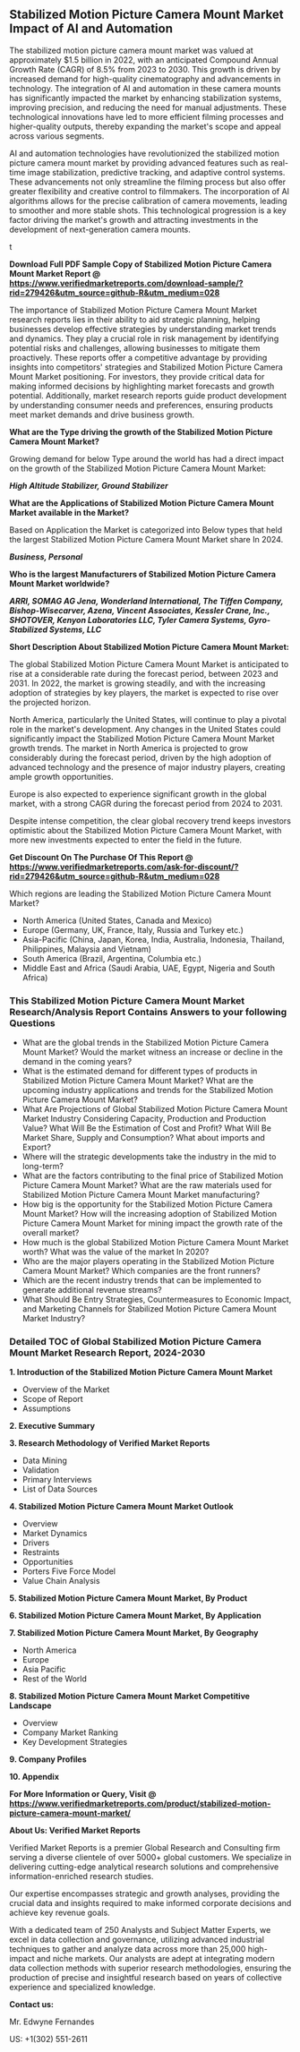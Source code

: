 <h2>Stabilized Motion Picture Camera Mount Market Impact of AI and Automation</h2><p>The stabilized motion picture camera mount market was valued at approximately $1.5 billion in 2022, with an anticipated Compound Annual Growth Rate (CAGR) of 8.5% from 2023 to 2030. This growth is driven by increased demand for high-quality cinematography and advancements in technology. The integration of AI and automation in these camera mounts has significantly impacted the market by enhancing stabilization systems, improving precision, and reducing the need for manual adjustments. These technological innovations have led to more efficient filming processes and higher-quality outputs, thereby expanding the market's scope and appeal across various segments.</p><p>AI and automation technologies have revolutionized the stabilized motion picture camera mount market by providing advanced features such as real-time image stabilization, predictive tracking, and adaptive control systems. These advancements not only streamline the filming process but also offer greater flexibility and creative control to filmmakers. The incorporation of AI algorithms allows for the precise calibration of camera movements, leading to smoother and more stable shots. This technological progression is a key factor driving the market's growth and attracting investments in the development of next-generation camera mounts.</p>t</p><p id="" class=""><strong>Download Full PDF Sample Copy of Stabilized Motion Picture Camera Mount Market Report @ <a href="https://www.verifiedmarketreports.com/download-sample/?rid=279426&utm_source=github-R&utm_medium=028" target="_blank">https://www.verifiedmarketreports.com/download-sample/?rid=279426&utm_source=github-R&utm_medium=028</a></strong></p><p>The importance of&nbsp;Stabilized Motion Picture Camera Mount Market research reports lies in their ability to aid strategic planning, helping businesses develop effective strategies by understanding market trends and dynamics. They play a crucial role in risk management by identifying potential risks and challenges, allowing businesses to mitigate them proactively. These reports offer a competitive advantage by providing insights into competitors' strategies and Stabilized Motion Picture Camera Mount Market positioning. For investors, they provide critical data for making informed decisions by highlighting market forecasts and growth potential. Additionally, market research reports guide product development by understanding consumer needs and preferences, ensuring products meet market demands and drive business growth.</p><p><strong>What are the&nbsp;Type driving the growth of the Stabilized Motion Picture Camera Mount Market?</strong></p><p id="" class="">Growing demand for below Type around the world has had a direct impact on the growth of the Stabilized Motion Picture Camera Mount Market:</p><em><strong>High Altitude Stabilizer, Ground Stabilizer</strong></em></p><strong>What are the&nbsp;Applications&nbsp;of Stabilized Motion Picture Camera Mount Market available in the Market?</strong></p><p id="" class="">Based on Application the Market is categorized into Below types that held the largest Stabilized Motion Picture Camera Mount Market share In 2024.</p><em><strong>Business, Personal</strong></em></p><strong>Who is the largest Manufacturers of Stabilized Motion Picture Camera Mount Market worldwide?</strong></p><p><em><strong>ARRI, SOMAG AG Jena, Wonderland International, The Tiffen Company, Bishop-Wisecarver, Azena, Vincent Associates, Kessler Crane, Inc., SHOTOVER, Kenyon Laboratories LLC, Tyler Camera Systems, Gyro-Stabilized Systems, LLC</strong></em></p><p id="" class=""><strong>Short Description About Stabilized Motion Picture Camera Mount Market:</strong></p><p>The global Stabilized Motion Picture Camera Mount Market is anticipated to rise at a considerable rate during the forecast period, between 2023 and 2031. In 2022, the market is growing steadily, and with the increasing adoption of strategies by key players, the market is expected to rise over the projected horizon.</p><p>North America, particularly the United States, will continue to play a pivotal role in the market's development. Any changes in the United States could significantly impact the Stabilized Motion Picture Camera Mount Market growth trends. The market in North America is projected to grow considerably during the forecast period, driven by the high adoption of advanced technology and the presence of major industry players, creating ample growth opportunities.</p><p>Europe is also expected to experience significant growth in the global market, with a strong CAGR during the forecast period from 2024 to 2031.</p><p>Despite intense competition, the clear global recovery trend keeps investors optimistic about the Stabilized Motion Picture Camera Mount Market, with more new investments expected to enter the field in the future.</p><p id="" class=""><strong>Get Discount On The Purchase Of This Report @ <a href="https://www.verifiedmarketreports.com/ask-for-discount/?rid=279426&utm_source=github-R&utm_medium=028" target="_blank">https://www.verifiedmarketreports.com/ask-for-discount/?rid=279426&utm_source=github-R&utm_medium=028</a></strong></p>Which regions are leading the Stabilized Motion Picture Camera Mount Market?</p><ul><li>North America (United States, Canada and Mexico)</li><li>Europe (Germany, UK, France, Italy, Russia and Turkey etc.)</li><li>Asia-Pacific (China, Japan, Korea, India, Australia, Indonesia, Thailand, Philippines, Malaysia and Vietnam)</li><li>South America (Brazil, Argentina, Columbia etc.)</li><li>Middle East and Africa (Saudi Arabia, UAE, Egypt, Nigeria and South Africa)</li></ul><h3 id="" class="">This Stabilized Motion Picture Camera Mount Market Research/Analysis Report Contains Answers to your following Questions</h3><ul><li>What are the global trends in the Stabilized Motion Picture Camera Mount Market? Would the market witness an increase or decline in the demand in the coming years?</li><li>What is the estimated demand for different types of products in Stabilized Motion Picture Camera Mount Market? What are the upcoming industry applications and trends for the Stabilized Motion Picture Camera Mount Market?</li><li>What Are Projections of Global Stabilized Motion Picture Camera Mount Market Industry Considering Capacity, Production and Production Value? What Will Be the Estimation of Cost and Profit? What Will Be Market Share, Supply and Consumption? What about imports and Export?</li><li>Where will the strategic developments take the industry in the mid to long-term?</li><li>What are the factors contributing to the final price of Stabilized Motion Picture Camera Mount Market? What are the raw materials used for Stabilized Motion Picture Camera Mount Market manufacturing?</li><li>How big is the opportunity for the Stabilized Motion Picture Camera Mount Market? How will the increasing adoption of Stabilized Motion Picture Camera Mount Market for mining impact the growth rate of the overall market?</li><li>How much is the global Stabilized Motion Picture Camera Mount Market worth? What was the value of the market In 2020?</li><li>Who are the major players operating in the Stabilized Motion Picture Camera Mount Market? Which companies are the front runners?</li><li>Which are the recent industry trends that can be implemented to generate additional revenue streams?</li><li>What Should Be Entry Strategies, Countermeasures to Economic Impact, and Marketing Channels for Stabilized Motion Picture Camera Mount Market Industry?</li></ul><h3 id="" class="">Detailed TOC of Global Stabilized Motion Picture Camera Mount Market Research Report, 2024-2030</h3><p id="" class=""><strong>1. Introduction of the Stabilized Motion Picture Camera Mount Market</strong></p><ul><li>Overview of the Market</li><li>Scope of Report</li><li>Assumptions</li></ul><p id="" class=""><strong>2. Executive Summary</strong></p><p id="" class=""><strong>3. Research Methodology of Verified Market Reports</strong></p><ul><li>Data Mining</li><li>Validation</li><li>Primary Interviews</li><li>List of Data Sources</li></ul><p id="" class=""><strong>4. Stabilized Motion Picture Camera Mount Market Outlook</strong></p><ul><li>Overview</li><li>Market Dynamics</li><li>Drivers</li><li>Restraints</li><li>Opportunities</li><li>Porters Five Force Model</li><li>Value Chain Analysis</li></ul><p id="" class=""><strong>5. Stabilized Motion Picture Camera Mount Market, By Product</strong></p><p id="" class=""><strong>6. Stabilized Motion Picture Camera Mount Market, By Application</strong></p><p id="" class=""><strong>7. Stabilized Motion Picture Camera Mount Market, By Geography</strong></p><ul><li>North America</li><li>Europe</li><li>Asia Pacific</li><li>Rest of the World</li></ul><p id="" class=""><strong>8. Stabilized Motion Picture Camera Mount Market Competitive Landscape</strong></p><ul><li>Overview</li><li>Company Market Ranking</li><li>Key Development Strategies</li></ul><p id="" class=""><strong>9. Company Profiles</strong></p><p id="" class=""><strong>10. Appendix</strong></p><p id="" class=""><strong>For More Information or Query, Visit @ <a href="https://www.verifiedmarketreports.com/product/stabilized-motion-picture-camera-mount-market/" target="_blank">https://www.verifiedmarketreports.com/product/stabilized-motion-picture-camera-mount-market/</a></strong></p><p id="" class=""><strong>About Us: Verified Market Reports</strong></p><p id="" class="">Verified Market Reports is a premier Global Research and Consulting firm serving a diverse clientele of over 5000+ global customers. We specialize in delivering cutting-edge analytical research solutions and comprehensive information-enriched research studies.</p><p id="" class="">Our expertise encompasses strategic and growth analyses, providing the crucial data and insights required to make informed corporate decisions and achieve key revenue goals.</p><p id="" class="">With a dedicated team of 250 Analysts and Subject Matter Experts, we excel in data collection and governance, utilizing advanced industrial techniques to gather and analyze data across more than 25,000 high-impact and niche markets. Our analysts are adept at integrating modern data collection methods with superior research methodologies, ensuring the production of precise and insightful research based on years of collective experience and specialized knowledge.</p><p id="" class=""><strong>Contact us:</strong></p><p id="" class="">Mr. Edwyne Fernandes</p><p id="" class="">US: +1(302) 551-2611</p>